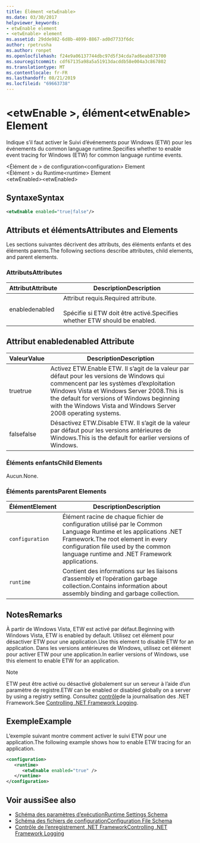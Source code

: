 ```yaml
---
title: Élément <etwEnable>
ms.date: 03/30/2017
helpviewer_keywords:
- etwEnable element
- <etwEnable> element
ms.assetid: 29dde982-6d8b-4099-8867-ad0d7733f6dc
author: rpetrusha
ms.author: ronpet
ms.openlocfilehash: f24e9a06137744dbc97d5f34cda7ad6eab873700
ms.sourcegitcommit: cdf67135a98a5a51913dacddb58e004a3c867802
ms.translationtype: MT
ms.contentlocale: fr-FR
ms.lasthandoff: 08/21/2019
ms.locfileid: "69663738"
---
```

# <a name="etwenable-element"></a><span data-ttu-id="069c4-102">\<etwEnable >, élément</span><span class="sxs-lookup"><span data-stu-id="069c4-102">\<etwEnable> Element</span></span>
<span data-ttu-id="069c4-103">Indique s’il faut activer le Suivi d’événements pour Windows (ETW) pour les événements du common language runtime.</span><span class="sxs-lookup"><span data-stu-id="069c4-103">Specifies whether to enable event tracing for Windows (ETW) for common language runtime events.</span></span>  
  
 <span data-ttu-id="069c4-104">\<Élément de > de configuration</span><span class="sxs-lookup"><span data-stu-id="069c4-104">\<configuration> Element</span></span>  
<span data-ttu-id="069c4-105">\<Élément > du Runtime</span><span class="sxs-lookup"><span data-stu-id="069c4-105">\<runtime> Element</span></span>  
<span data-ttu-id="069c4-106">\<etwEnabled></span><span class="sxs-lookup"><span data-stu-id="069c4-106">\<etwEnabled></span></span>  
  
## <a name="syntax"></a><span data-ttu-id="069c4-107">Syntaxe</span><span class="sxs-lookup"><span data-stu-id="069c4-107">Syntax</span></span>  
  
```xml  
<etwEnable enabled="true|false"/>  
```  
  
## <a name="attributes-and-elements"></a><span data-ttu-id="069c4-108">Attributs et éléments</span><span class="sxs-lookup"><span data-stu-id="069c4-108">Attributes and Elements</span></span>  
 <span data-ttu-id="069c4-109">Les sections suivantes décrivent des attributs, des éléments enfants et des éléments parents.</span><span class="sxs-lookup"><span data-stu-id="069c4-109">The following sections describe attributes, child elements, and parent elements.</span></span>  
  
### <a name="attributes"></a><span data-ttu-id="069c4-110">Attributs</span><span class="sxs-lookup"><span data-stu-id="069c4-110">Attributes</span></span>  
  
|<span data-ttu-id="069c4-111">Attribut</span><span class="sxs-lookup"><span data-stu-id="069c4-111">Attribute</span></span>|<span data-ttu-id="069c4-112">Description</span><span class="sxs-lookup"><span data-stu-id="069c4-112">Description</span></span>|  
|---------------|-----------------|  
|<span data-ttu-id="069c4-113">enabled</span><span class="sxs-lookup"><span data-stu-id="069c4-113">enabled</span></span>|<span data-ttu-id="069c4-114">Attribut requis.</span><span class="sxs-lookup"><span data-stu-id="069c4-114">Required attribute.</span></span><br /><br /> <span data-ttu-id="069c4-115">Spécifie si ETW doit être activé.</span><span class="sxs-lookup"><span data-stu-id="069c4-115">Specifies whether ETW should be enabled.</span></span>|  
  
## <a name="enabled-attribute"></a><span data-ttu-id="069c4-116">Attribut enabled</span><span class="sxs-lookup"><span data-stu-id="069c4-116">enabled Attribute</span></span>  
  
|<span data-ttu-id="069c4-117">Valeur</span><span class="sxs-lookup"><span data-stu-id="069c4-117">Value</span></span>|<span data-ttu-id="069c4-118">Description</span><span class="sxs-lookup"><span data-stu-id="069c4-118">Description</span></span>|  
|-----------|-----------------|  
|<span data-ttu-id="069c4-119">true</span><span class="sxs-lookup"><span data-stu-id="069c4-119">true</span></span>|<span data-ttu-id="069c4-120">Activez ETW.</span><span class="sxs-lookup"><span data-stu-id="069c4-120">Enable ETW.</span></span> <span data-ttu-id="069c4-121">Il s’agit de la valeur par défaut pour les versions de Windows qui commencent par les systèmes d’exploitation Windows Vista et Windows Server 2008.</span><span class="sxs-lookup"><span data-stu-id="069c4-121">This is the default for versions of Windows beginning with the Windows Vista and Windows Server 2008 operating systems.</span></span>|  
|<span data-ttu-id="069c4-122">false</span><span class="sxs-lookup"><span data-stu-id="069c4-122">false</span></span>|<span data-ttu-id="069c4-123">Désactivez ETW.</span><span class="sxs-lookup"><span data-stu-id="069c4-123">Disable ETW.</span></span> <span data-ttu-id="069c4-124">Il s’agit de la valeur par défaut pour les versions antérieures de Windows.</span><span class="sxs-lookup"><span data-stu-id="069c4-124">This is the default for earlier versions of Windows.</span></span>|  
  
### <a name="child-elements"></a><span data-ttu-id="069c4-125">Éléments enfants</span><span class="sxs-lookup"><span data-stu-id="069c4-125">Child Elements</span></span>  
 <span data-ttu-id="069c4-126">Aucun.</span><span class="sxs-lookup"><span data-stu-id="069c4-126">None.</span></span>  
  
### <a name="parent-elements"></a><span data-ttu-id="069c4-127">Éléments parents</span><span class="sxs-lookup"><span data-stu-id="069c4-127">Parent Elements</span></span>  
  
|<span data-ttu-id="069c4-128">Élément</span><span class="sxs-lookup"><span data-stu-id="069c4-128">Element</span></span>|<span data-ttu-id="069c4-129">Description</span><span class="sxs-lookup"><span data-stu-id="069c4-129">Description</span></span>|  
|-------------|-----------------|  
|`configuration`|<span data-ttu-id="069c4-130">Élément racine de chaque fichier de configuration utilisé par le Common Language Runtime et les applications .NET Framework.</span><span class="sxs-lookup"><span data-stu-id="069c4-130">The root element in every configuration file used by the common language runtime and .NET Framework applications.</span></span>|  
|`runtime`|<span data-ttu-id="069c4-131">Contient des informations sur les liaisons d’assembly et l’opération garbage collection.</span><span class="sxs-lookup"><span data-stu-id="069c4-131">Contains information about assembly binding and garbage collection.</span></span>|  
  
## <a name="remarks"></a><span data-ttu-id="069c4-132">Notes</span><span class="sxs-lookup"><span data-stu-id="069c4-132">Remarks</span></span>  
 <span data-ttu-id="069c4-133">À partir de Windows Vista, ETW est activé par défaut.</span><span class="sxs-lookup"><span data-stu-id="069c4-133">Beginning with Windows Vista, ETW is enabled by default.</span></span> <span data-ttu-id="069c4-134">Utilisez cet élément pour désactiver ETW pour une application.</span><span class="sxs-lookup"><span data-stu-id="069c4-134">Use this element to disable ETW for an application.</span></span> <span data-ttu-id="069c4-135">Dans les versions antérieures de Windows, utilisez cet élément pour activer ETW pour une application.</span><span class="sxs-lookup"><span data-stu-id="069c4-135">In earlier versions of Windows, use this element to enable ETW for an application.</span></span>  
  
> [!NOTE]
>  <span data-ttu-id="069c4-136">ETW peut être activé ou désactivé globalement sur un serveur à l’aide d’un paramètre de registre.</span><span class="sxs-lookup"><span data-stu-id="069c4-136">ETW can be enabled or disabled globally on a server by using a registry setting.</span></span> <span data-ttu-id="069c4-137">Consultez [contrôle](../../../performance/controlling-logging.md)de la journalisation des .NET Framework.</span><span class="sxs-lookup"><span data-stu-id="069c4-137">See [Controlling .NET Framework Logging](../../../performance/controlling-logging.md).</span></span>  
  
## <a name="example"></a><span data-ttu-id="069c4-138">Exemple</span><span class="sxs-lookup"><span data-stu-id="069c4-138">Example</span></span>  
 <span data-ttu-id="069c4-139">L’exemple suivant montre comment activer le suivi ETW pour une application.</span><span class="sxs-lookup"><span data-stu-id="069c4-139">The following example shows how to enable ETW tracing for an application.</span></span>  
  
```xml  
<configuration>  
   <runtime>  
      <etwEnable enabled="true" />  
   </runtime>  
</configuration>  
```  
  
## <a name="see-also"></a><span data-ttu-id="069c4-140">Voir aussi</span><span class="sxs-lookup"><span data-stu-id="069c4-140">See also</span></span>

- [<span data-ttu-id="069c4-141">Schéma des paramètres d’exécution</span><span class="sxs-lookup"><span data-stu-id="069c4-141">Runtime Settings Schema</span></span>](index.md)
- [<span data-ttu-id="069c4-142">Schéma des fichiers de configuration</span><span class="sxs-lookup"><span data-stu-id="069c4-142">Configuration File Schema</span></span>](../index.md)
- [<span data-ttu-id="069c4-143">Contrôle de l’enregistrement .NET Framework</span><span class="sxs-lookup"><span data-stu-id="069c4-143">Controlling .NET Framework Logging</span></span>](../../../performance/controlling-logging.md)
